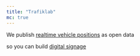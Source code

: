 ```yaml
---
title: "Trafiklab"
mc: true
---
```

<p>We publish <a class="landing-roller" href="/api/trafiklab-apis/gtfs-regional/gtfs-regional-realtime/">realtime 
vehicle positions</a> as open data</p>
<p>so you can build <a class="landing-roller" href="/cases">digital signage</a></p>
